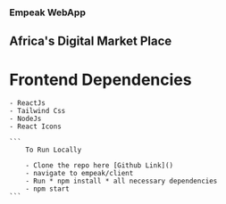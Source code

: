 ### Empeak WebApp

## Africa's Digital Market Place

# Frontend Dependencies

    - ReactJs
    - Tailwind Css
    - NodeJs
    - React Icons

    ```
        To Run Locally

        - Clone the repo here [Github Link]()
        - navigate to empeak/client
        - Run * npm install * all necessary dependencies
        - npm start
    ```
